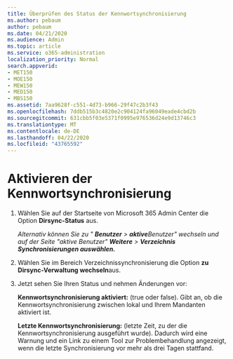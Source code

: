 ```yaml
---
title: Überprüfen des Status der Kennwortsynchronisierung
ms.author: pebaum
author: pebaum
ms.date: 04/21/2020
ms.audience: Admin
ms.topic: article
ms.service: o365-administration
localization_priority: Normal
search.appverid:
- MET150
- MOE150
- MEW150
- MED150
- MBS150
ms.assetid: 7aa9628f-c551-4d73-b966-29f47c2b3f43
ms.openlocfilehash: 7ddb515b3c4820e2c904124fa96049eade4cbd2b
ms.sourcegitcommit: 631cbb5f03e5371f0995e976536d24e9d13746c3
ms.translationtype: MT
ms.contentlocale: de-DE
ms.lasthandoff: 04/22/2020
ms.locfileid: "43765592"
---
```

# <a name="enable-password-sync"></a>Aktivieren der Kennwortsynchronisierung

1.  Wählen Sie auf der Startseite von Microsoft 365 Admin Center die Option **Dirsync-Status** aus. 
    
     *Alternativ können Sie zu " **Benutzer** \> **aktive**Benutzer" wechseln und auf der Seite "aktive Benutzer" **Weitere** \> **Verzeichnis Synchronisierungen auswählen.*** 
    
2. Wählen Sie im Bereich Verzeichnissynchronisierung die Option **zu Dirsync-Verwaltung wechseln**aus. 
    
3. Jetzt sehen Sie Ihren Status und nehmen Änderungen vor:
    
    **Kennwortsynchronisierung aktiviert:** (true oder false). Gibt an, ob die Kennwortsynchronisierung zwischen lokal und Ihrem Mandanten aktiviert ist. 
    
    **Letzte Kennwortsynchronisierung:** (letzte Zeit, zu der die Kennwortsynchronisierung ausgeführt wurde). Dadurch wird eine Warnung und ein Link zu einem Tool zur Problembehandlung angezeigt, wenn die letzte Synchronisierung vor mehr als drei Tagen stattfand. 
    

